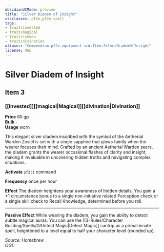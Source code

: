 ```yaml
---
obsidianUIMode: preview  
title: "Silver Diadem of Insight"  
cssclasses: pf2e,pf2e-spell 
tags:
- trait/invested
- trait/magical
- trait/common
- trait/divination  
aliases: "Compendium.pf2e.equipment-srd.Item.SilverDiademOfInsight"  
license: OGL
---
```



# Silver Diadem of Insight
## Item 3
### [[invested]][[magical|Magical]][[divination|Divination]]

**Price** 60 gp  
**Bulk** -  
**Usage** worn

This elegant silver diadem inscribed with the symbol of the Aetherial Warden Zosiel is set with a single sapphire that glows faintly when the wearer focuses their mind. Crafted by an ancient Aetherial Warden seers, the diadem grants the wearer occasional flashes of clarity and insight, making it invaluable in uncovering hidden truths and navigating complex situations.

**Activate** `pf2:1` command

**Frequency** once per hour 

**Effect** The diadem heightens your awareness of hidden details. You gain a +1 circumstance bonus to a single non-initiative related Perception check or a single skill check to Recall Knowledge, determined before you roll.

---

**Passive Effect** While wearing the diadem, you gain the ability to detect subtle magical auras. You can use the [[3-Rules/Character Building/Spells/D/Detect Magic|Detect Magic]] cantrip as a primal innate spell, heightened to a level equal to half your character level (rounded up).

_Source: Homebrew_  
_OGL_